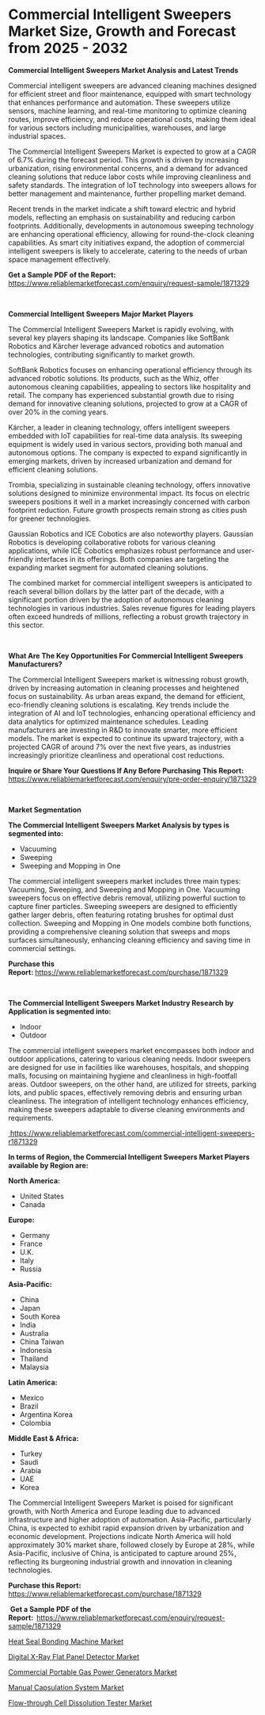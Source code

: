 <p><h1>Commercial Intelligent Sweepers Market Size, Growth and Forecast from 2025 - 2032</h1></p><p><strong>Commercial Intelligent Sweepers Market Analysis and Latest Trends</strong></p>
<p><p>Commercial intelligent sweepers are advanced cleaning machines designed for efficient street and floor maintenance, equipped with smart technology that enhances performance and automation. These sweepers utilize sensors, machine learning, and real-time monitoring to optimize cleaning routes, improve efficiency, and reduce operational costs, making them ideal for various sectors including municipalities, warehouses, and large industrial spaces.</p><p>The Commercial Intelligent Sweepers Market is expected to grow at a CAGR of 6.7% during the forecast period. This growth is driven by increasing urbanization, rising environmental concerns, and a demand for advanced cleaning solutions that reduce labor costs while improving cleanliness and safety standards. The integration of IoT technology into sweepers allows for better management and maintenance, further propelling market demand.</p><p>Recent trends in the market indicate a shift toward electric and hybrid models, reflecting an emphasis on sustainability and reducing carbon footprints. Additionally, developments in autonomous sweeping technology are enhancing operational efficiency, allowing for round-the-clock cleaning capabilities. As smart city initiatives expand, the adoption of commercial intelligent sweepers is likely to accelerate, catering to the needs of urban space management effectively.</p></p>
<p><strong>Get a Sample PDF of the Report:&nbsp;</strong> <a href="https://www.reliablemarketforecast.com/enquiry/request-sample/1871329?utm_campaign=1097&utm_medium=2&utm_source=Github&utm_content=ia&utm_term=28022025&utm_id=commercial-intelligent-sweepers">https://www.reliablemarketforecast.com/enquiry/request-sample/1871329</a></p>
<p>&nbsp;</p>
<p><strong>Commercial Intelligent Sweepers Major Market Players</strong></p>
<p><p>The Commercial Intelligent Sweepers Market is rapidly evolving, with several key players shaping its landscape. Companies like SoftBank Robotics and Kärcher leverage advanced robotics and automation technologies, contributing significantly to market growth.</p><p>SoftBank Robotics focuses on enhancing operational efficiency through its advanced robotic solutions. Its products, such as the Whiz, offer autonomous cleaning capabilities, appealing to sectors like hospitality and retail. The company has experienced substantial growth due to rising demand for innovative cleaning solutions, projected to grow at a CAGR of over 20% in the coming years.</p><p>Kärcher, a leader in cleaning technology, offers intelligent sweepers embedded with IoT capabilities for real-time data analysis. Its sweeping equipment is widely used in various sectors, providing both manual and autonomous options. The company is expected to expand significantly in emerging markets, driven by increased urbanization and demand for efficient cleaning solutions.</p><p>Trombia, specializing in sustainable cleaning technology, offers innovative solutions designed to minimize environmental impact. Its focus on electric sweepers positions it well in a market increasingly concerned with carbon footprint reduction. Future growth prospects remain strong as cities push for greener technologies.</p><p>Gaussian Robotics and ICE Cobotics are also noteworthy players. Gaussian Robotics is developing collaborative robots for various cleaning applications, while ICE Cobotics emphasizes robust performance and user-friendly interfaces in its offerings. Both companies are targeting the expanding market segment for automated cleaning solutions.</p><p>The combined market for commercial intelligent sweepers is anticipated to reach several billion dollars by the latter part of the decade, with a significant portion driven by the adoption of autonomous cleaning technologies in various industries. Sales revenue figures for leading players often exceed hundreds of millions, reflecting a robust growth trajectory in this sector.</p></p>
<p>&nbsp;</p>
<p><strong>What Are The Key Opportunities For Commercial Intelligent Sweepers Manufacturers?</strong></p>
<p><p>The Commercial Intelligent Sweepers market is witnessing robust growth, driven by increasing automation in cleaning processes and heightened focus on sustainability. As urban areas expand, the demand for efficient, eco-friendly cleaning solutions is escalating. Key trends include the integration of AI and IoT technologies, enhancing operational efficiency and data analytics for optimized maintenance schedules. Leading manufacturers are investing in R&D to innovate smarter, more efficient models. The market is expected to continue its upward trajectory, with a projected CAGR of around 7% over the next five years, as industries increasingly prioritize cleanliness and operational cost reductions.</p></p>
<p><strong>Inquire or Share Your Questions If Any Before Purchasing This Report:</strong> <a href="https://www.reliablemarketforecast.com/enquiry/pre-order-enquiry/1871329?utm_campaign=1097&utm_medium=2&utm_source=Github&utm_content=ia&utm_term=28022025&utm_id=commercial-intelligent-sweepers">https://www.reliablemarketforecast.com/enquiry/pre-order-enquiry/1871329</a></p>
<p>&nbsp;</p>
<p><strong>Market Segmentation</strong></p>
<p><strong>The Commercial Intelligent Sweepers Market Analysis by types is segmented into:</strong></p>
<p><ul><li>Vacuuming</li><li>Sweeping</li><li>Sweeping and Mopping in One</li></ul></p>
<p><p>The commercial intelligent sweepers market includes three main types: Vacuuming, Sweeping, and Sweeping and Mopping in One. Vacuuming sweepers focus on effective debris removal, utilizing powerful suction to capture finer particles. Sweeping sweepers are designed to efficiently gather larger debris, often featuring rotating brushes for optimal dust collection. Sweeping and Mopping in One models combine both functions, providing a comprehensive cleaning solution that sweeps and mops surfaces simultaneously, enhancing cleaning efficiency and saving time in commercial settings.</p></p>
<p><strong>Purchase this Report:&nbsp;</strong><a href="https://www.reliablemarketforecast.com/purchase/1871329?utm_campaign=1097&utm_medium=2&utm_source=Github&utm_content=ia&utm_term=28022025&utm_id=commercial-intelligent-sweepers">https://www.reliablemarketforecast.com/purchase/1871329</a></p>
<p>&nbsp;</p>
<p><strong>The Commercial Intelligent Sweepers Market Industry Research by Application is segmented into:</strong></p>
<p><ul><li>Indoor</li><li>Outdoor</li></ul></p>
<p><p>The commercial intelligent sweepers market encompasses both indoor and outdoor applications, catering to various cleaning needs. Indoor sweepers are designed for use in facilities like warehouses, hospitals, and shopping malls, focusing on maintaining hygiene and cleanliness in high-footfall areas. Outdoor sweepers, on the other hand, are utilized for streets, parking lots, and public spaces, effectively removing debris and ensuring urban cleanliness. The integration of intelligent technology enhances efficiency, making these sweepers adaptable to diverse cleaning environments and requirements.</p></p>
<p><a href="https://www.reliablemarketforecast.com/commercial-intelligent-sweepers-r1871329?utm_campaign=1097&utm_medium=2&utm_source=Github&utm_content=ia&utm_term=28022025&utm_id=commercial-intelligent-sweepers">&nbsp;https://www.reliablemarketforecast.com/commercial-intelligent-sweepers-r1871329</a></p>
<p><strong>In terms of Region, the Commercial Intelligent Sweepers Market Players available by Region are:</strong></p>
<p>
    <p> <strong> North America: </strong>
        <ul>
            <li>United States</li>
            <li>Canada</li>
        </ul>
        </p> 
    <p> <strong> Europe: </strong>
        <ul>
            <li>Germany</li>
            <li>France</li>
            <li>U.K.</li>
            <li>Italy</li>
            <li>Russia</li>
        </ul>
        </p> 
    <p> <strong> Asia-Pacific: </strong>
        <ul>
            <li>China</li>
            <li>Japan</li>
            <li>South Korea</li>
            <li>India</li>
            <li>Australia</li>
            <li>China Taiwan</li>
            <li>Indonesia</li>
            <li>Thailand</li>
            <li>Malaysia</li>
        </ul>
        </p> 
    <p> <strong> Latin America: </strong>
        <ul>
            <li>Mexico</li>
            <li>Brazil</li>
            <li>Argentina Korea</li>
            <li>Colombia</li>
        </ul>
        </p> 
    <p> <strong> Middle East & Africa: </strong>
        <ul>
            <li>Turkey</li>
            <li>Saudi</li>
            <li>Arabia</li>
            <li>UAE</li>
            <li>Korea</li>
        </ul>
    </p>
    </p>
<p><p>The Commercial Intelligent Sweepers Market is poised for significant growth, with North America and Europe leading due to advanced infrastructure and higher adoption of automation. Asia-Pacific, particularly China, is expected to exhibit rapid expansion driven by urbanization and economic development. Projections indicate North America will hold approximately 30% market share, followed closely by Europe at 28%, while Asia-Pacific, inclusive of China, is anticipated to capture around 25%, reflecting its burgeoning industrial growth and innovation in cleaning technologies.</p></p>
<p><strong>Purchase this Report: </strong><a href="https://www.reliablemarketforecast.com/purchase/1871329?utm_campaign=1097&utm_medium=2&utm_source=Github&utm_content=ia&utm_term=28022025&utm_id=commercial-intelligent-sweepers">https://www.reliablemarketforecast.com/purchase/1871329</a></p>
<p>&nbsp;<strong>Get a Sample PDF of the Report:&nbsp;&nbsp;</strong><a href="https://www.reliablemarketforecast.com/enquiry/request-sample/1871329?utm_campaign=1097&utm_medium=2&utm_source=Github&utm_content=ia&utm_term=28022025&utm_id=commercial-intelligent-sweepers">https://www.reliablemarketforecast.com/enquiry/request-sample/1871329</a></p>
<p><strong></strong></p>
<p><p><a href="https://github.com/dolorespeddico90/Market-Research-Report-List-1/blob/main/heat-seal-bonding-machine-market.md?utm_campaign=1097&utm_medium=2&utm_source=Github&utm_content=ia&utm_term=28022025&utm_id=commercial-intelligent-sweepers">Heat Seal Bonding Machine Market</a></p><p><a href="https://github.com/raffadongraffadong/Market-Research-Report-List-1/blob/main/digital-x-ray-flat-panel-detector-market.md?utm_campaign=1097&utm_medium=2&utm_source=Github&utm_content=ia&utm_term=28022025&utm_id=commercial-intelligent-sweepers">Digital X-Ray Flat Panel Detector Market</a></p><p><a href="https://github.com/krinerstormy331/Market-Research-Report-List-1/blob/main/commercial-portable-gas-power-generators-market.md?utm_campaign=1097&utm_medium=2&utm_source=Github&utm_content=ia&utm_term=28022025&utm_id=commercial-intelligent-sweepers">Commercial Portable Gas Power Generators Market</a></p><p><a href="https://github.com/peddicehle/Market-Research-Report-List-1/blob/main/manual-capsulation-system-market.md?utm_campaign=1097&utm_medium=2&utm_source=Github&utm_content=ia&utm_term=28022025&utm_id=commercial-intelligent-sweepers">Manual Capsulation System Market</a></p><p><a href="https://github.com/abantolemox08/Market-Research-Report-List-1/blob/main/flow-through-cell-dissolution-tester-market.md?utm_campaign=1097&utm_medium=2&utm_source=Github&utm_content=ia&utm_term=28022025&utm_id=commercial-intelligent-sweepers">Flow-through Cell Dissolution Tester Market</a></p></p>